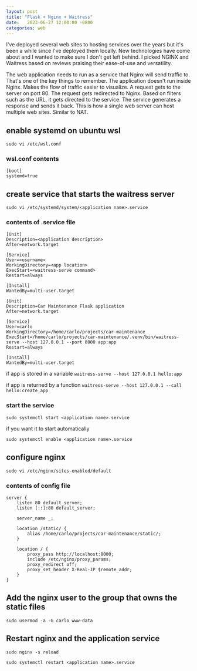 ```yaml
---
layout: post
title: "Flask + Nginx + Waitress"
date:   2023-06-27 12:00:00 -0800
categories: web
---
```


I've deployed several web sites to hosting services over the years but it's been a while since I've deployed them locally. New technologies have come about and I wanted to make sure I don't get left behind. I picked NGINX and Waitress based on reviews praising their ease-of-use and versatility. 

The web application needs to run as a service that Nginx will send traffic to. That's one of the key things to remember. The application doesn't run inside Nginx. Makes the flow of traffic easier to visualize. A request gets to the server on port 80. The request gets redirected to Nginx. Based on filters such as the URL, it gets directed to the service. The service generates a response and sends it back. This is how a single web server can host multiple web sites. Similar to NAT.

## enable systemd on ubuntu wsl

`sudo vi /etc/wsl.conf`


### wsl.conf contents
```
[boot]
systemd=true
```


## create service that starts the waitress server

`sudo vi /etc/systemd/system/<application name>.service`

### contents of .service file

```
[Unit]
Description=<application description>
After=network.target

[Service]
User=<username>
WorkingDirectory=<app location>
ExecStart=<waitress-serve command>
Restart=always

[Install]
WantedBy=multi-user.target
```

```
[Unit]
Description=Car Maintenance Flask application
After=network.target

[Service]
User=carlo
WorkingDirectory=/home/carlo/projects/car-maintenance
ExecStart=/home/carlo/projects/car-maintenance/.venv/bin/waitress-serve --host 127.0.0.1 --port 8000 app:app
Restart=always

[Install]
WantedBy=multi-user.target
```

if app is stored in a variable
`waitress-serve --host 127.0.0.1 hello:app`

if app is returned by a function
`waitress-serve --host 127.0.0.1 --call hello:create_app`

### start the service

`sudo systemctl start <application name>.service`

if you want it to start automatically

`sudo systemctl enable <application name>.service`

## configure nginx

`sudo vi /etc/nginx/sites-enabled/default`

### contents of config file
```
server {
	listen 80 default_server; 
	listen [::]:80 default_server;

	server_name _;
	
	location /static/ {
		alias /home/carlo/projects/car-maintenance/static/;
	}

	location / {
		proxy_pass http://localhost:8000; 
		include /etc/nginx/proxy_params;
		proxy_redirect off; 
		proxy_set_header X-Real-IP $remote_addr;
	}
}
```

## Add the nginx user to the group that owns the static files

`sudo usermod -a -G carlo www-data`


## Restart nginx and the application service

`sudo nginx -s reload`

`sudo systemctl restart <application name>.service`


